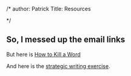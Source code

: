 /*
author: Patrick
Title: Resources

*/

## So, I messed up the email links 

But here is [How to Kill a Word](http://www.goodwordsrightorder.com/resources) 

And here is the [strategic writing exercise](http://www.goodwordsrightorder.com).

